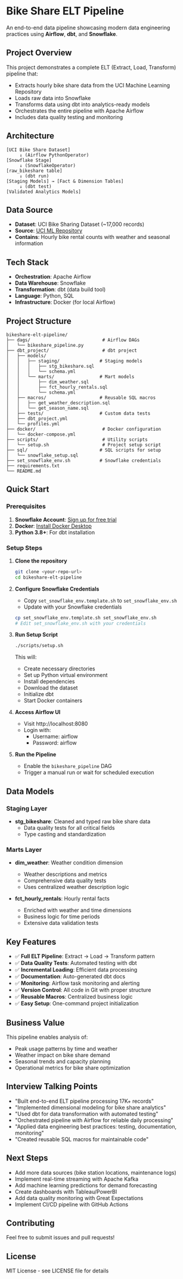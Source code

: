 # Bike Share ELT Pipeline

An end-to-end data pipeline showcasing modern data engineering practices using **Airflow**, **dbt**, and **Snowflake**.

## Project Overview

This project demonstrates a complete ELT (Extract, Load, Transform) pipeline that:
- Extracts hourly bike share data from the UCI Machine Learning Repository
- Loads raw data into Snowflake
- Transforms data using dbt into analytics-ready models
- Orchestrates the entire pipeline with Apache Airflow
- Includes data quality testing and monitoring

## Architecture

```
[UCI Bike Share Dataset] 
     ↓ (Airflow PythonOperator)
[Snowflake Stage] 
     ↓ (SnowflakeOperator)
[raw_bikeshare table] 
     ↓ (dbt run)
[Staging Models] → [Fact & Dimension Tables] 
     ↓ (dbt test)
[Validated Analytics Models]
```

## Data Source
- **Dataset**: UCI Bike Sharing Dataset (~17,000 records)
- **Source**: [UCI ML Repository](https://archive.ics.uci.edu/ml/datasets/bike+sharing+dataset)
- **Contains**: Hourly bike rental counts with weather and seasonal information

## Tech Stack
- **Orchestration**: Apache Airflow
- **Data Warehouse**: Snowflake
- **Transformation**: dbt (data build tool)
- **Language**: Python, SQL
- **Infrastructure**: Docker (for local Airflow)

## Project Structure
```
bikeshare-elt-pipeline/
├── dags/                           # Airflow DAGs
│   └── bikeshare_pipeline.py
├── dbt_project/                    # dbt project
│   ├── models/
│   │   ├── staging/               # Staging models
│   │   │   ├── stg_bikeshare.sql
│   │   │   └── schema.yml
│   │   └── marts/                 # Mart models
│   │       ├── dim_weather.sql
│   │       ├── fct_hourly_rentals.sql
│   │       └── schema.yml
│   ├── macros/                    # Reusable SQL macros
│   │   ├── get_weather_description.sql
│   │   └── get_season_name.sql
│   ├── tests/                     # Custom data tests
│   ├── dbt_project.yml
│   └── profiles.yml
├── docker/                         # Docker configuration
│   └── docker-compose.yml
├── scripts/                        # Utility scripts
│   └── setup.sh                    # Project setup script
├── sql/                           # SQL scripts for setup
│   └── snowflake_setup.sql
├── set_snowflake_env.sh           # Snowflake credentials
├── requirements.txt
└── README.md
```

## Quick Start

### Prerequisites
1. **Snowflake Account**: [Sign up for free trial](https://trial.snowflake.com)
2. **Docker**: [Install Docker Desktop](https://www.docker.com/products/docker-desktop)
3. **Python 3.8+**: For dbt installation

### Setup Steps

1. **Clone the repository**
   ```bash
   git clone <your-repo-url>
   cd bikeshare-elt-pipeline
   ```

2. **Configure Snowflake Credentials**
   - Copy `set_snowflake_env.template.sh` to `set_snowflake_env.sh`
   - Update with your Snowflake credentials
   ```bash
   cp set_snowflake_env.template.sh set_snowflake_env.sh
   # Edit set_snowflake_env.sh with your credentials
   ```

3. **Run Setup Script**
   ```bash
   ./scripts/setup.sh
   ```
   This will:
   - Create necessary directories
   - Set up Python virtual environment
   - Install dependencies
   - Download the dataset
   - Initialize dbt
   - Start Docker containers

4. **Access Airflow UI**
   - Visit http://localhost:8080
   - Login with:
     - Username: airflow
     - Password: airflow

5. **Run the Pipeline**
   - Enable the `bikeshare_pipeline` DAG
   - Trigger a manual run or wait for scheduled execution

## Data Models

### Staging Layer
- **stg_bikeshare**: Cleaned and typed raw bike share data
  - Data quality tests for all critical fields
  - Type casting and standardization

### Marts Layer
- **dim_weather**: Weather condition dimension
  - Weather descriptions and metrics
  - Comprehensive data quality tests
  - Uses centralized weather description logic

- **fct_hourly_rentals**: Hourly rental facts
  - Enriched with weather and time dimensions
  - Business logic for time periods
  - Extensive data validation tests

## Key Features
- ✅ **Full ELT Pipeline**: Extract → Load → Transform pattern
- ✅ **Data Quality Tests**: Automated testing with dbt
- ✅ **Incremental Loading**: Efficient data processing
- ✅ **Documentation**: Auto-generated dbt docs
- ✅ **Monitoring**: Airflow task monitoring and alerting
- ✅ **Version Control**: All code in Git with proper structure
- ✅ **Reusable Macros**: Centralized business logic
- ✅ **Easy Setup**: One-command project initialization

## Business Value
This pipeline enables analysis of:
- Peak usage patterns by time and weather
- Weather impact on bike share demand
- Seasonal trends and capacity planning
- Operational metrics for bike share optimization

## Interview Talking Points
- "Built end-to-end ELT pipeline processing 17K+ records"
- "Implemented dimensional modeling for bike share analytics"
- "Used dbt for data transformation with automated testing"
- "Orchestrated pipeline with Airflow for reliable daily processing"
- "Applied data engineering best practices: testing, documentation, monitoring"
- "Created reusable SQL macros for maintainable code"

## Next Steps
- Add more data sources (bike station locations, maintenance logs)
- Implement real-time streaming with Apache Kafka
- Add machine learning predictions for demand forecasting
- Create dashboards with Tableau/PowerBI
- Add data quality monitoring with Great Expectations
- Implement CI/CD pipeline with GitHub Actions

## Contributing
Feel free to submit issues and pull requests!

## License
MIT License - see LICENSE file for details
